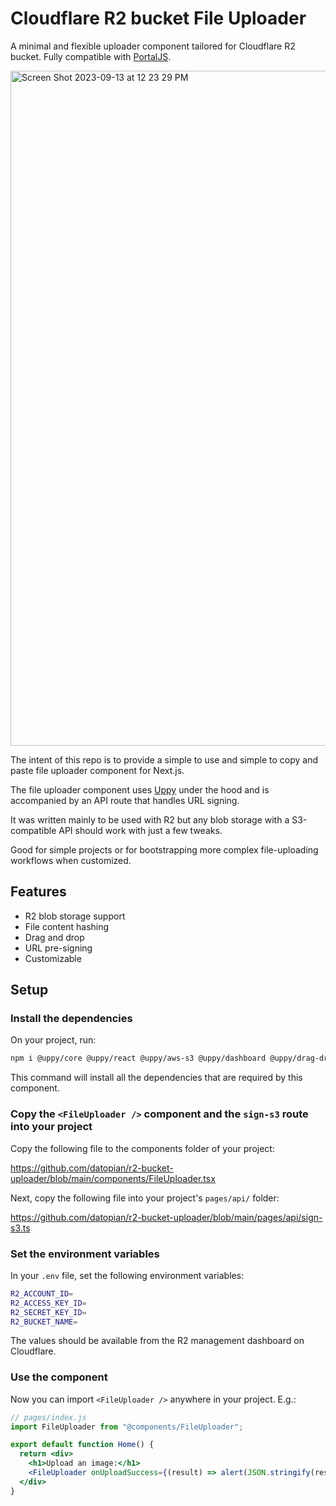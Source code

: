 # Cloudflare R2 bucket File Uploader

A minimal and flexible uploader component tailored for Cloudflare R2 bucket. Fully compatible with [PortalJS](https://portaljs.org/).

<img width="1080" alt="Screen Shot 2023-09-13 at 12 23 29 PM" src="https://github.com/datopian/nextjs-file-uploader/assets/17809581/f2776401-3b72-4844-af8d-36481857434b">

The intent of this repo is to provide a simple to use and simple to copy and paste file uploader component for Next.js.

The file uploader component uses [Uppy](https://uppy.io/) under the hood and is accompanied by an API route that handles URL signing.

It was written mainly to be used with R2 but any blob storage with a S3-compatible API should work with just a few tweaks.

Good for simple projects or for bootstrapping more complex file-uploading workflows when customized.

## Features

- R2 blob storage support
- File content hashing
- Drag and drop
- URL pre-signing
- Customizable

## Setup

### Install the dependencies

On your project, run:

```bash
npm i @uppy/core @uppy/react @uppy/aws-s3 @uppy/dashboard @uppy/drag-drop @uppy/progress-bar @uppy/file-input crypto-hash @aws-sdk/client-s3 @aws-sdk/s3-request-presigner
```

This command will install all the dependencies that are required by this component.

### Copy the `<FileUploader />` component and the `sign-s3` route into your project

Copy the following file to the components folder of your project:

https://github.com/datopian/r2-bucket-uploader/blob/main/components/FileUploader.tsx

Next, copy the following file into your project's `pages/api/` folder:

https://github.com/datopian/r2-bucket-uploader/blob/main/pages/api/sign-s3.ts

### Set the environment variables

In your `.env` file, set the following environment variables:

```bash
R2_ACCOUNT_ID=
R2_ACCESS_KEY_ID=
R2_SECRET_KEY_ID=
R2_BUCKET_NAME=
```

The values should be available from the R2 management dashboard on Cloudflare.

### Use the component

Now you can import `<FileUploader />` anywhere in your project. E.g.:

```jsx
// pages/index.js
import FileUploader from "@components/FileUploader";

export default function Home() {
  return <div>
    <h1>Upload an image:</h1>
    <FileUploader onUploadSuccess={(result) => alert(JSON.stringify(result))} />  
  </div>
}
```
